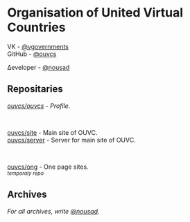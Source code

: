 # Organisation of United Virtual Countries

VK - [@vgovernments](https://vk.com/vgovernments)\
GitHub - [@ouvcs](https://github.com/ouvcs)

Δeveloper - [@nousad](https://vk.com/id541161804)

## Repositaries

*[ouvcs/ouvcs](https://github.com/ouvcs/ouvcs) - Profile.*

<br>

[ouvcs/site](https://github.com/ouvcs/site) - Main site of OUVC. \
[ouvcs/server](https://github.com/ouvcs/server) - Server for main site of OUVC.

<br>

[ouvcs/ong](https://github.com/ouvcs/ong) - One page sites. \
<sup>*temporaly repo*</sup>

## Archives

*For all archives, write [@nousad](https://vk.com/id541161804).*
